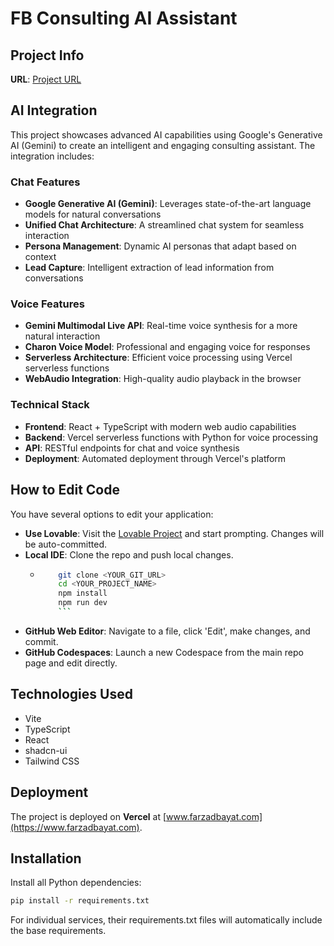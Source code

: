 # FB Consulting AI Assistant

## Project Info
**URL**: [Project URL](https://lovable.dev/projects/2f9b3b4a-cce5-4f23-8845-9ac62943cb08)

## AI Integration
This project showcases advanced AI capabilities using Google's Generative AI (Gemini) to create an intelligent and engaging consulting assistant. The integration includes:

### Chat Features
- **Google Generative AI (Gemini)**: Leverages state-of-the-art language models for natural conversations
- **Unified Chat Architecture**: A streamlined chat system for seamless interaction
- **Persona Management**: Dynamic AI personas that adapt based on context
- **Lead Capture**: Intelligent extraction of lead information from conversations

### Voice Features
- **Gemini Multimodal Live API**: Real-time voice synthesis for a more natural interaction
- **Charon Voice Model**: Professional and engaging voice for responses
- **Serverless Architecture**: Efficient voice processing using Vercel serverless functions
- **WebAudio Integration**: High-quality audio playback in the browser

### Technical Stack
- **Frontend**: React + TypeScript with modern web audio capabilities
- **Backend**: Vercel serverless functions with Python for voice processing
- **API**: RESTful endpoints for chat and voice synthesis
- **Deployment**: Automated deployment through Vercel's platform

## How to Edit Code
You have several options to edit your application:
- **Use Lovable**: Visit the [Lovable Project](https://lovable.dev/projects/2f9b3b4a-cce5-4f23-8845-9ac62943cb08) and start prompting. Changes will be auto-committed.
- **Local IDE**: Clone the repo and push local changes.
  - ```sh
        git clone <YOUR_GIT_URL>
        cd <YOUR_PROJECT_NAME>
        npm install
        npm run dev
        ```
- **GitHub Web Editor**: Navigate to a file, click 'Edit', make changes, and commit.
- **GitHub Codespaces**: Launch a new Codespace from the main repo page and edit directly.

## Technologies Used
- Vite
- TypeScript
- React
- shadcn-ui
- Tailwind CSS

## Deployment
The project is deployed on **Vercel** at [www.farzadbayat.com](https://www.farzadbayat.com).

## Installation

Install all Python dependencies:

```bash
pip install -r requirements.txt
```

For individual services, their requirements.txt files will automatically include the base requirements.
